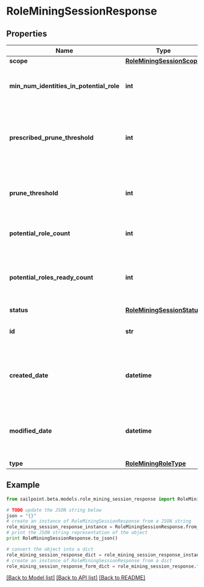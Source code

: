 # RoleMiningSessionResponse


## Properties

Name | Type | Description | Notes
------------ | ------------- | ------------- | -------------
**scope** | [**RoleMiningSessionScope**](RoleMiningSessionScope.md) |  | [optional] 
**min_num_identities_in_potential_role** | **int** | Minimum number of identities in a potential role | [optional] 
**prescribed_prune_threshold** | **int** | The computed (or prescribed) prune threshold for this session | [optional] 
**prune_threshold** | **int** | The prune threshold to be used for this role mining session | [optional] 
**potential_role_count** | **int** | The number of potential roles | [optional] 
**potential_roles_ready_count** | **int** | The number of potential roles which have completed processing | [optional] 
**status** | [**RoleMiningSessionStatus**](RoleMiningSessionStatus.md) |  | [optional] 
**id** | **str** | Session Id for this role mining session | [optional] 
**created_date** | **datetime** | The date-time when this role mining session was created. | [optional] 
**modified_date** | **datetime** | The date-time when this role mining session was completed. | [optional] 
**type** | [**RoleMiningRoleType**](RoleMiningRoleType.md) |  | [optional] 

## Example

```python
from sailpoint.beta.models.role_mining_session_response import RoleMiningSessionResponse

# TODO update the JSON string below
json = "{}"
# create an instance of RoleMiningSessionResponse from a JSON string
role_mining_session_response_instance = RoleMiningSessionResponse.from_json(json)
# print the JSON string representation of the object
print RoleMiningSessionResponse.to_json()

# convert the object into a dict
role_mining_session_response_dict = role_mining_session_response_instance.to_dict()
# create an instance of RoleMiningSessionResponse from a dict
role_mining_session_response_form_dict = role_mining_session_response.from_dict(role_mining_session_response_dict)
```
[[Back to Model list]](../README.md#documentation-for-models) [[Back to API list]](../README.md#documentation-for-api-endpoints) [[Back to README]](../README.md)


